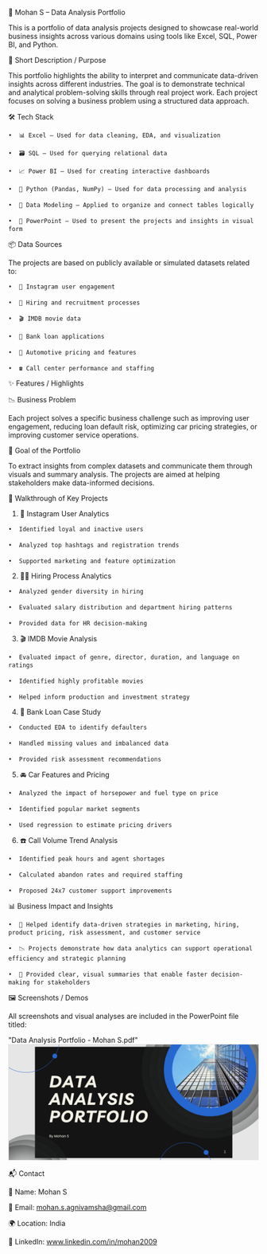 📁 Mohan S – Data Analysis Portfolio

This is a portfolio of data analysis projects designed to showcase real-world business insights across various domains using tools like Excel, SQL, Power BI, and Python.

📝 Short Description / Purpose

This portfolio highlights the ability to interpret and communicate data-driven insights across different industries. The goal is to demonstrate technical and analytical problem-solving skills through real     project work. Each project focuses on solving a business problem using a structured data approach.

🛠️ Tech Stack

    •  📊 Excel – Used for data cleaning, EDA, and visualization

    •  🗃️ SQL – Used for querying relational data

    •  📈 Power BI – Used for creating interactive dashboards

    •  🐍 Python (Pandas, NumPy) – Used for data processing and analysis

    •  🧩 Data Modeling – Applied to organize and connect tables logically

    •  📑 PowerPoint – Used to present the projects and insights in visual form

📦 Data Sources

  The projects are based on publicly available or simulated datasets related to:

    •  📱 Instagram user engagement

    •  👥 Hiring and recruitment processes

    •  🎬 IMDB movie data

    •  🏦 Bank loan applications

    •  🚗 Automotive pricing and features

    •  ☎️ Call center performance and staffing

✨ Features / Highlights

📉 Business Problem

Each project solves a specific business challenge such as improving user engagement, reducing loan default risk, optimizing car pricing strategies, or improving customer service operations.

🎯 Goal of the Portfolio

To extract insights from complex datasets and communicate them through visuals and summary analysis. The projects are aimed at helping stakeholders make data-informed decisions.

  🔎 Walkthrough of Key Projects

  1.  📱 Instagram User Analytics

    •  Identified loyal and inactive users

    •  Analyzed top hashtags and registration trends

    •  Supported marketing and feature optimization

  2.  👩‍💼 Hiring Process Analytics

    •  Analyzed gender diversity in hiring

    •  Evaluated salary distribution and department hiring patterns

    •  Provided data for HR decision-making

  3.  🎬 IMDB Movie Analysis

    •  Evaluated impact of genre, director, duration, and language on ratings

    •  Identified highly profitable movies

    •  Helped inform production and investment strategy

  4.  🏦 Bank Loan Case Study

    •  Conducted EDA to identify defaulters

    •  Handled missing values and imbalanced data

    •  Provided risk assessment recommendations

  5.  🚘 Car Features and Pricing

    •  Analyzed the impact of horsepower and fuel type on price

    •  Identified popular market segments

    •  Used regression to estimate pricing drivers

  6.  ☎️ Call Volume Trend Analysis

    •  Identified peak hours and agent shortages

    •  Calculated abandon rates and required staffing

    •  Proposed 24x7 customer support improvements

📊 Business Impact and Insights

    •  🎯 Helped identify data-driven strategies in marketing, hiring, product pricing, risk assessment, and customer service

    •  📉 Projects demonstrate how data analytics can support operational efficiency and strategic planning

    •  🧠 Provided clear, visual summaries that enable faster decision-making for stakeholders

🖼️ Screenshots / Demos

All screenshots and visual analyses are included in the PowerPoint file titled:

"Data Analysis Portfolio - Mohan S.pdf"
![image alt](https://github.com/MohanS-2009/Data-Analysis-Portfolio/blob/main/Data%20Analysis%20Portfolio%20-%20Thumbnail.PNG)


📬 Contact

👤 Name: Mohan S

📧 Email: mohan.s.agnivamsha@gmail.com

🌍 Location: India

🔗 LinkedIn: www.linkedin.com/in/mohan2009

